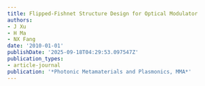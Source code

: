 ```yaml
---
title: Flipped-Fishnet Structure Design for Optical Modulator
authors:
- J Xu
- H Ma
- NX Fang
date: '2010-01-01'
publishDate: '2025-09-18T04:29:53.097547Z'
publication_types:
- article-journal
publication: '*Photonic Metamaterials and Plasmonics, MMA*'
---
```

